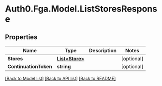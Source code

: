 # Auth0.Fga.Model.ListStoresResponse

## Properties

Name | Type | Description | Notes
------------ | ------------- | ------------- | -------------
**Stores** | [**List&lt;Store&gt;**](Store.md) |  | [optional] 
**ContinuationToken** | **string** |  | [optional] 

[[Back to Model list]](../README.md#models) [[Back to API list]](../README.md#api-endpoints) [[Back to README]](../README.md)

